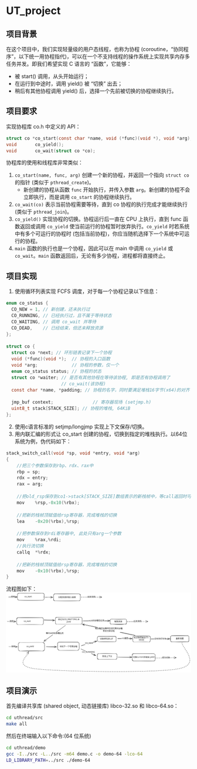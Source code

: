 # UT_project

## 项目背景
在这个项目中，我们实现轻量级的用户态线程，也称为协程 (coroutine，“协同程序”，以下统一用协程指代)，可以在一个不支持线程的操作系统上实现共享内存多任务并发。即我们希望实现 C 语言的 “函数”，它能够：

* 被 start() 调用，从头开始运行；
* 在运行到中途时，调用 yield() 被 “切换” 出去；
* 稍后有其他协程调用 yield() 后，选择一个先前被切换的协程继续执行。

## 项目要求
实现协程库 co.h 中定义的 API：

```c
struct co *co_start(const char *name, void (*func)(void *), void *arg);
void       co_yield();
void       co_wait(struct co *co);
```

协程库的使用和线程库非常类似：

1. `co_start(name, func, arg)` 创建一个新的协程，并返回一个指向 `struct co` 的指针 (类似于 `pthread_create`)。
   - 新创建的协程从函数 `func` 开始执行，并传入参数 `arg`。新创建的协程不会立即执行，而是调用 `co_start` 的协程继续执行。
2. `co_wait(co)` 表示当前协程需要等待，直到 co 协程的执行完成才能继续执行 (类似于 `pthread_join`)。
3. `co_yield()` 实现协程的切换。协程运行后一直在 CPU 上执行，直到 func 函数返回或调用 `co_yield` 使当前运行的协程暂时放弃执行。`co_yield` 时若系统中有多个可运行的协程时 (包括当前协程)，你应当随机选择下一个系统中可运行的协程。
4. `main` 函数的执行也是一个协程，因此可以在 main 中调用 `co_yield` 或 `co_wait`。`main` 函数返回后，无论有多少协程，进程都将直接终止。

## 项目实现


1. 使用循环列表实现 FCFS 调度，对于每一个协程记录以下信息：

```c
enum co_status {
  CO_NEW = 1, // 新创建，还未执行过
  CO_RUNNING, // 已经执行过，且不属于等待状态
  CO_WAITING, // 调用 co_wait 并等待
  CO_DEAD,    // 已经结束，但还未释放资源
};

struct co {
  struct co *next; // 环形链表记录下一个协程
  void (*func)(void *);  // 协程的入口函数
  void *arg;             // 协程的参数，仅一个
  enum co_status status; // 协程的状态
  struct co *waiter; // 是否有其他协程在等待该协程, 即是否有协程调用了
                     // co_wait(该协程)
  const char *name, *padding; // 协程的名字，同时要满足堆栈16字节(x64)的对齐

  jmp_buf context;               // 寄存器现场 (setjmp.h)
  uint8_t stack[STACK_SIZE]; // 协程的堆栈, 64KiB
};
```
2. 使用c语言标准的 setjmp/longjmp 实现上下文保存/切换。
3. 用内联汇编的形式让 co_start 创建的协程，切换到指定的堆栈执行。以64位系统为例，伪代码如下：
```c
stack_switch_call(void *sp, void *entry, void *arg)
{
    //把三个参数保存到rbp、rdx、rax中
    rbp = sp;
    rdx = entry;
    rax = arg;

    //把old_rsp保存到co1->stack[STACK_SIZE]数组表示的新栈帧中，等call返回时可以进行恢复（栈由高地址向低地址生长）
    mov    %rsp,-0x10(%rbx);
    
    //把新的栈帧顶赋值给rsp寄存器，完成堆栈的切换
    lea    -0x20(%rbx),%rsp;
    
    //把参数保存到rdi寄存器中, 此处只有arg一个参数
    mov    %rax,%rdi;
    //执行流切换
    callq  *%rdx;
    
    //把新的栈帧顶赋值给rsp寄存器，完成堆栈的切换
    mov    -0x10(%rbx),%rsp;
}
```
流程图如下：
![flow](./flow.svg)

## 项目演示
首先编译共享库 (shared object, 动态链接库) libco-32.so 和 libco-64.so：

```bash
cd uthread/src
make all
```

然后在终端输入以下命令:(64 位系统)

```bash
cd uthread/demo
gcc -I../src -L../src -m64 demo.c -o demo-64 -lco-64
LD_LIBRARY_PATH=../src ./demo-64
```